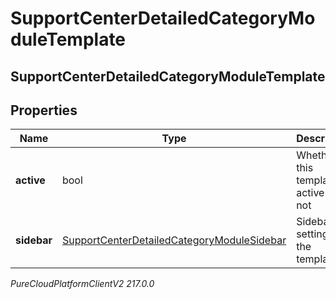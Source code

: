 # SupportCenterDetailedCategoryModuleTemplate

## SupportCenterDetailedCategoryModuleTemplate

## Properties

|Name | Type | Description | Notes|
|------------ | ------------- | ------------- | -------------|
| **active** | bool | Whether this template is active or not | |
| **sidebar** | [SupportCenterDetailedCategoryModuleSidebar](SupportCenterDetailedCategoryModuleSidebar) | Sidebar settings for the template | |



_PureCloudPlatformClientV2 217.0.0_
